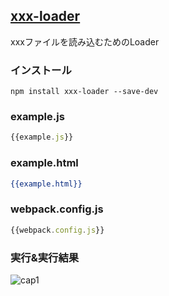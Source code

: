 ## [xxx-loader]()
xxxファイルを読み込むためのLoader

### インストール

```console
npm install xxx-loader --save-dev
```

### example.js

```javascript:example.js
{{example.js}}
```

### example.html

```html:example.html
{{example.html}}
```

### webpack.config.js

```javascript:webpack.config.js
{{webpack.config.js}}
```

### 実行&実行結果

![cap1](https://raw.githubusercontent.com/howdy39/webpack-howto-loaders/master/examples/xxx-loader/capture/cap1.png)